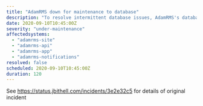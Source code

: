 ```yaml
---
title: "AdamRMS down for maintenance to database"
description: "To resolve intermittent database issues, AdamRMS's database will be migrated to a new cluster requiring downtime"
date: 2020-09-10T10:45:00Z
severity: "under-maintenance"
affectedsystems:
  - "adamrms-site"
  - "adamrms-api"
  - "adamrms-app"
  - "adamrms-notifications"
resolved: false
scheduled: 2020-09-10T10:45:00Z
duration: 120
---
```


See https://status.jbithell.com/incidents/3e2e32c5 for details of original incident
